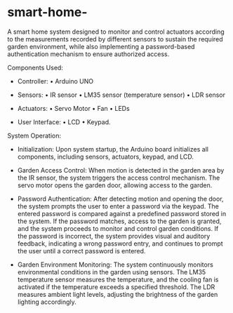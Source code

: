 # smart-home-
A smart home system designed to monitor and control actuators according to the measurements recorded by different sensors to sustain the required garden environment, while also implementing a password-based authentication mechanism to ensure authorized access.

Components Used:

- Controller:
• Arduino UNO

- Sensors:
• IR sensor    • LM35 sensor (temperature sensor)     • LDR sensor

- Actuators: 
• Servo Motor   • Fan      • LEDs

- User Interface:
• LCD       • Keypad.

System Operation:

- Initialization: 
Upon system startup, the Arduino board initializes all
components, including sensors, actuators, keypad,
and LCD.

- Garden Access Control: 
When motion is detected in the garden area by the
IR sensor, the system triggers the access control
mechanism. The servo motor opens the garden
door, allowing access to the garden. 

- Password Authentication: 
After detecting motion and opening the door, the
system prompts the user to enter a password via the
keypad. The entered password is compared against
a predefined password stored in the system. If the
password matches, access to the garden is granted,
and the system proceeds to monitor and control
garden conditions. If the password is incorrect, the
system provides visual and auditory feedback,
indicating a wrong password entry, and continues to
prompt the user until a correct password is entered.

- Garden Environment Monitoring: 
The system continuously monitors environmental
conditions in the garden using sensors. The LM35
temperature sensor measures the temperature, and
the cooling fan is activated if the temperature
exceeds a specified threshold. The LDR measures
ambient light levels, adjusting the brightness of the
garden lighting accordingly.
